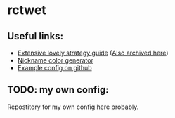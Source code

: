 # rctwet

## Useful links:
- [Extensive lovely strategy guide](http://files.idle.ee/et/index.html) ([Also archived here](https://web.archive.org/web/20220321133106/http://files.idle.ee/et/index.html))
- [Nickname color generator](https://fearless-assassins.com/enemyterritory-nickname-generator.html/)
- [Example config on github](https://github.com/kujaw/kujaw-et-config)

## TODO: my own config:

Repostitory for my own config here probably.

